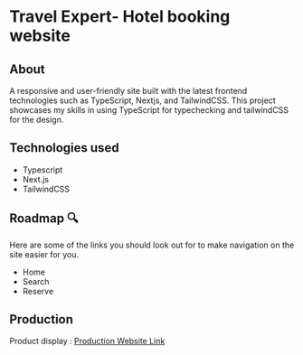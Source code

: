 # Travel Expert- Hotel booking website

## About

A responsive and user-friendly site built with the latest frontend technologies such as TypeScript, Nextjs, and TailwindCSS. This project showcases my skills in using TypeScript for typechecking and tailwindCSS for the design.

## Technologies used

- Typescript
- Next.js
- TailwindCSS

## Roadmap 🔍

Here are some of the links you should look out for to make navigation on the site easier for you.

- Home
- Search
- Reserve

## Production
Product display : [Production Website Link](https://travel-expert-kohl.vercel.app/)
